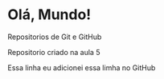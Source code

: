 # Olá, Mundo!
 Repositorios de Git e GitHub

Repositorio criado na aula 5

Essa linha eu adicionei essa limha no GitHub

